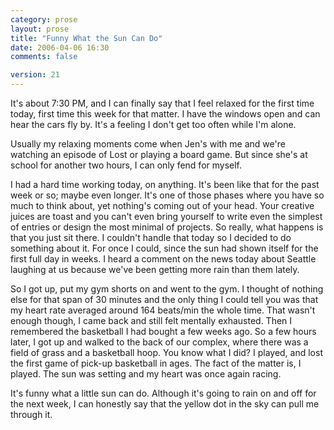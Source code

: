 ```yaml
---
category: prose
layout: prose
title: "Funny What the Sun Can Do"
date: 2006-04-06 16:30
comments: false

version: 21
---
```


It's about 7:30 PM, and I can finally say that I feel relaxed for the first time today, first time this week for that matter. I have the windows open and can hear the cars fly by. It's a feeling I don't get too often while I'm alone.

Usually my relaxing moments come when Jen's with me and we're watching an episode of Lost or playing a board game. But since she's at school for another two hours, I can only fend for myself.

I had a hard time working today, on anything. It's been like that for the past week or so; maybe even longer. It's one of those phases where you have so much to think about, yet nothing's coming out of your head. Your creative juices are toast and you can't even bring yourself to write even the simplest of entries or design the most minimal of projects. So really, what happens is that you just sit there. I couldn't handle that today so I decided to do something about it. For once I could, since the sun had shown itself for the first full day in weeks. I heard a comment on the news today about Seattle laughing at us because we've been getting more rain than them lately.

So I got up, put my gym shorts on and went to the gym. I thought of nothing else for that span of 30 minutes and the only thing I could tell you was that my heart rate averaged around 164 beats/min the whole time. That wasn't enough though, I came back and still felt mentally exhausted. Then I remembered the basketball I had bought a few weeks ago. So a few hours later, I got up and walked to the back of our complex, where there was a field of grass and a basketball hoop. You know what I did? I played, and lost the first game of pick-up basketball in ages. The fact of the matter is, I played. The sun was setting and my heart was once again racing.

It's funny what a little sun can do. Although it's going to rain on and off for the next week, I can honestly say that the yellow dot in the sky can pull me through it.
